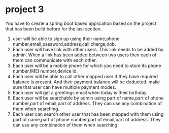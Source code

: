 # project 3 

You have to create a spring boot based application based on the project that has been build before for the last section. 

1. user will be able to sign up using their name,phone number,email,password,address,call charge,dob.
2. Each user will have link with other users. This link needs to be added by admin. When a link has been added between two users then each of them can communicate with each other. 
3. Each user will be a mobile phone for which you need to store its phone number,IMEI number,device id. 
4. Each user will be able to call other mapped user if they have required balance is present. And their payment balance will be deducted. make sure that user can have multiple payment modes.
5. Each user will get a greetings email when today is their birthday.
6. Each user will be searchable by admin using part of name,part of phone number,part of email,part of address. They can use any combination of them when searching.
7. Each user can search other user that has been mapped with them using part of name,part of phone number,part of email,part of address. They can use any combination of them when searching